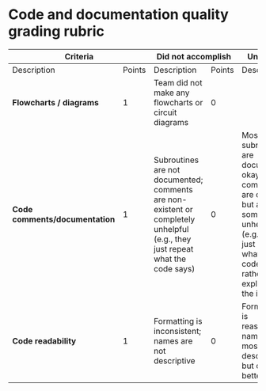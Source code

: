 # Code and documentation quality grading rubric

<table><thead>
  <tr>
    <th  colspan="2">Criteria</th>
    <th  colspan="2">Did not accomplish</th>
    <th  colspan="2">Under performed</th>
    <th  colspan="2">Met expectations</th>
  </tr></thead>
<tbody>
  <tr>
    <td >Description</td>
    <td >Points</td>
    <td >Description</td>
    <td >Points</td>
    <td >Description</td>
    <td >Points</td>
    <td >Description</td>
    <td >Points</td>
  </tr>
  <tr>
    <td><b>Flowcharts / diagrams</b></td>
    <td >1</td>
    <td >Team did not make any flowcharts or circuit diagrams</td>
    <td >0</td>
    <td></td>
    <td ></td>
    <td >Team made legible flowcharts and circuit diagrams</td>
    <td >1</td>
  </tr>
  <tr>
    <td><b>Code comments/documentation</b></td>
    <td >1</td>
    <td >Subroutines are not documented; comments are non-existent or completely unhelpful (e.g., they just repeat what the code says)</td>
    <td >0</td>
    <td>Most subroutines are documented okay; comments are okay, but are sometimes unhelpful (e.g., they just repeat what the code says rather than explaining the intent)</td>
    <td >0.5</td>
    <td >Subroutines are commented (inputs/outputs, registers, etc. are documented); comments explain the intention of the code.</td>
    <td >1</td>
  </tr>
  <tr>
    <td><b>Code readability</b></td>
    <td >1</td>
    <td >Formatting is inconsistent; names are not descriptive</td>
    <td >0</td>
    <td>Formatting is reasonable; names are mostly descriptive, but could be better</td>
    <td >0.5</td>
    <td >Code formatting is readable; names are descriptive</td>
    <td >1</td>
  </tr>
</tbody></table>
